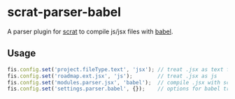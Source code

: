 # scrat-parser-babel

A parser plugin for [scrat](http://scrat-team.github.io/) to compile js/jsx files with [babel](https://babeljs.io/).

## Usage

```javascript
fis.config.set('project.fileType.text', 'jsx'); // treat .jsx as text file.
fis.config.set('roadmap.ext.jsx', 'js');        // treat .jsx as js
fis.config.set('modules.parser.jsx', 'babel');  // compile .jsx with scrat-parser-babel
fis.config.set('settings.parser.babel', {});    // options for babel transpiling
```

